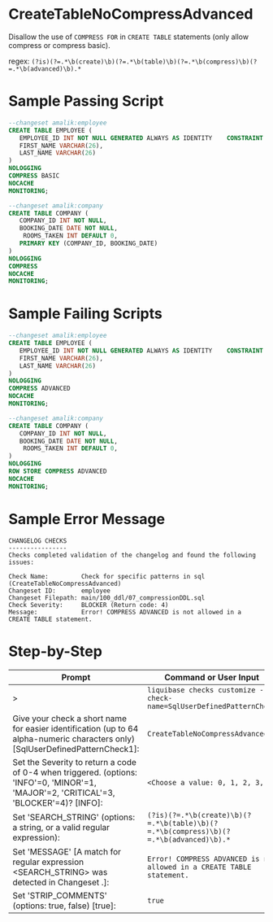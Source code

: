 # CreateTableNoCompressAdvanced

Disallow the use of `COMPRESS FOR` in `CREATE TABLE` statements (only allow compress or compress basic).

regex: `(?is)(?=.*\b(create)\b)(?=.*\b(table)\b)(?=.*\b(compress)\b)(?=.*\b(advanced)\b).*`

# Sample Passing Script
``` sql
--changeset amalik:employee
CREATE TABLE EMPLOYEE (
   EMPLOYEE_ID INT NOT NULL GENERATED ALWAYS AS IDENTITY	CONSTRAINT PEOPLE_PK PRIMARY KEY, 
   FIRST_NAME VARCHAR(26),
   LAST_NAME VARCHAR(26)
)
NOLOGGING
COMPRESS BASIC
NOCACHE
MONITORING;

--changeset amalik:company
CREATE TABLE COMPANY (
   COMPANY_ID INT NOT NULL, 
   BOOKING_DATE DATE NOT NULL,
	ROOMS_TAKEN INT DEFAULT 0, 
   PRIMARY KEY (COMPANY_ID, BOOKING_DATE)
)
NOLOGGING
COMPRESS
NOCACHE
MONITORING;
```

# Sample Failing Scripts
``` sql
--changeset amalik:employee
CREATE TABLE EMPLOYEE (
   EMPLOYEE_ID INT NOT NULL GENERATED ALWAYS AS IDENTITY	CONSTRAINT PEOPLE_PK, 
   FIRST_NAME VARCHAR(26),
   LAST_NAME VARCHAR(26)
)
NOLOGGING
COMPRESS ADVANCED
NOCACHE
MONITORING;

--changeset amalik:company
CREATE TABLE COMPANY (
   COMPANY_ID INT NOT NULL, 
   BOOKING_DATE DATE NOT NULL,
	ROOMS_TAKEN INT DEFAULT 0, 
)
NOLOGGING
ROW STORE COMPRESS ADVANCED
NOCACHE
MONITORING;
```

# Sample Error Message
```
CHANGELOG CHECKS
----------------
Checks completed validation of the changelog and found the following issues:

Check Name:         Check for specific patterns in sql (CreateTableNoCompressAdvanced)
Changeset ID:       employee
Changeset Filepath: main/100_ddl/07_compressionDDL.sql
Check Severity:     BLOCKER (Return code: 4)
Message:            Error! COMPRESS ADVANCED is not allowed in a CREATE TABLE statement.
```

# Step-by-Step
| Prompt | Command or User Input |
| ------ | ----------------------|
| > | `liquibase checks customize --check-name=SqlUserDefinedPatternCheck` |
| Give your check a short name for easier identification (up to 64 alpha-numeric characters only) [SqlUserDefinedPatternCheck1]: | `CreateTableNoCompressAdvanced` |
| Set the Severity to return a code of 0-4 when triggered. (options: 'INFO'=0, 'MINOR'=1, 'MAJOR'=2, 'CRITICAL'=3, 'BLOCKER'=4)? [INFO]: | `<Choose a value: 0, 1, 2, 3, 4>` |
| Set 'SEARCH_STRING' (options: a string, or a valid regular expression): | `(?is)(?=.*\b(create)\b)(?=.*\b(table)\b)(?=.*\b(compress)\b)(?=.*\b(advanced)\b).*` |
| Set 'MESSAGE' [A match for regular expression <SEARCH_STRING> was detected in Changeset <CHANGESET>.]: | `Error! COMPRESS ADVANCED is not allowed in a CREATE TABLE statement.` |
| Set 'STRIP_COMMENTS' (options: true, false) [true]: | `true` |
